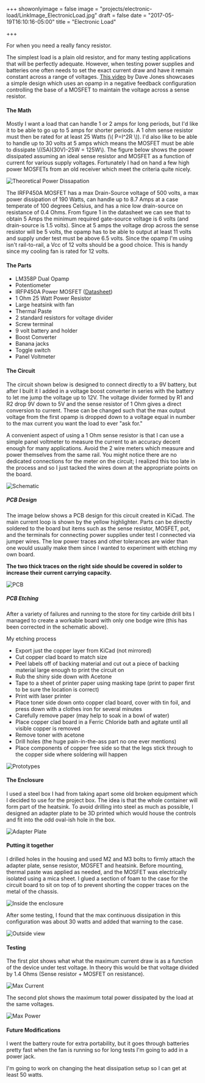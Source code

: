 +++
showonlyimage = false
image = "projects/electronic-load/LinkImage_ElectronicLoad.jpg"
draft = false
date = "2017-05-19T16:10:16-05:00"
title = "Electronic Load"

+++

For when you need a really fancy resistor.
<!--more-->

The simplest load is a plain old resistor, and for many testing applications that will be perfectly adequate. However, when testing power supplies and batteries one often needs to set the exact current draw and have it remain constant across a range of voltages. [This video](https://www.youtube.com/watch?v=8xX2SVcItOA) by Dave Jones showcases a simple design which uses an opamp in a negative feedback configuration controlling the base of a MOSFET to maintain the voltage across a sense resistor.

#### The Math

Mostly I want a load that can handle 1 or 2 amps for long periods, but I'd like it to be able to go up to 5 amps for shorter periods. A 1 ohm sense resistor must then be rated for at least 25 Watts (\\( P=I^2R \\)). I'd also like to be able to handle up to 30 volts at 5 amps which means the MOSFET must be able to dissipate \\((5A)(30V)-25W = 125W\\). The figure below shows the power dissipated assuming an ideal sense resistor and MOSFET as a function of current for various supply voltages. Fortunately I had on hand a few high power MOSFETs from an old receiver which meet the criteria quite nicely. 

<img src="/projects/electronic-load/power_plot_theoretical.svg" alt="Theoretical Power Dissapation" class="img-responsive"/>

The IRFP450A MOSFET has a max Drain-Source voltage of 500 volts, a max power dissipation of 190 Watts, can handle up to 8.7 Amps at a case temperate of 100 degrees Celsius, and has a nice low drain-source on resistance of 0.4 Ohms. From figure 1 in the datasheet we can see that to obtain 5 Amps the minimum required gate-source voltage is 6 volts (and drain-source is 1.5 volts). Since at 5 amps the voltage drop across the sense resistor will be 5 volts, the opamp has to be able to output at least 11 volts and supply under test must be above 6.5 volts. Since the opamp I'm using isn't rail-to-rail, a Vcc of 12 volts should be a good choice. This is handy since my cooling fan is rated for 12 volts.

#### The Parts

* LM358P Dual Opamp
* Potentiometer
* IRFP450A Power MOSFET ([Datasheet](http://www.vishay.com/docs/91230/91230.pdf))
* 1 Ohm 25 Watt Power Resistor
* Large heatsink with fan
* Thermal Paste
* 2 standard resistors for voltage divider
* Screw terminal
* 9 volt battery and holder
* Boost Converter
* Banana jacks
* Toggle switch
* Panel Voltmeter

#### The Circuit

The circuit shown below is designed to connect directly to a 9V battery, but after I built it I added in a voltage boost converter in series with the battery to let me jump the voltage up to 12V. The voltage divider formed by R1 and R2 drop 9V down to 5V and the sense resistor of 1 Ohm gives a direct conversion to current. These can be changed such that the max output voltage from the first opamp is dropped down to a voltage equal in number to the max current you want the load to ever "ask for." 

A convenient aspect of using a 1 Ohm sense resistor is that I can use a simple panel voltmeter to measure the current to an accuracy decent enough for many applications. Avoid the 2 wire meters which measure and power themselves from the same rail. You might notice there are no dedicated connections for the meter on the circuit; I realized this too late in the process and so I just tacked the wires down at the appropriate points on the board.

<img src="/projects/electronic-load/ElectronicLoadSchematic.svg" alt="Schematic" class="img-responsive"/>

##### PCB Design

The image below shows a PCB design for this circuit created in KiCad. The main current loop is shown by the yellow highlighter. Parts can be directly soldered to the board but items such as the sense resistor, MOSFET, pot, and the terminals for connecting power supplies under test I connected via jumper wires. The low power traces and other tolerances are wider than one would usually make them since I wanted to experiment with etching my own board.

**The two thick traces on the right side should be covered in solder to increase their current carrying capacity.**

<img src="/projects/electronic-load/ElectronicLoadPCB.png" alt="PCB" class="img-responsive"/>

##### PCB Etching

After a variety of failures and running to the store for tiny carbide drill bits I managed to create a workable board with only one bodge wire (this has been corrected in the schematic above). 

My etching process

* Export just the copper layer from KiCad (not mirrored)
* Cut copper clad board to match size
* Peel labels off of backing material and cut out a piece of backing material large enough to print the circuit on
* Rub the shiny side down with Acetone
* Tape to a sheet of printer paper using masking tape (print to paper first to be sure the location is correct)
* Print with laser printer
* Place toner side down onto copper clad board, cover with tin foil, and press down with a clothes iron for several minutes 
* Carefully remove paper (may help to soak in a bowl of water)
* Place copper clad board in a Ferric Chloride bath and agitate until all visible copper is removed
* Remove toner with acetone
* Drill holes (the huge pain-in-the-ass part no one ever mentions)
* Place components of copper free side so that the legs stick through to the copper side where soldering will happen



<img src="/projects/electronic-load/ElectronicLoadPrototypes.jpg" alt="Prototypes" class="img-responsive"/>

#### The Enclosure

I used a steel box I had from taking apart some old broken equipment which I decided to use for the project box. The idea is that the whole container will form part of the heatsink. To avoid drilling into steel as much as possible, I designed an adapter plate to be 3D printed which would house the controls and fit into the odd oval-ish hole in the box. 


<img src="/projects/electronic-load/ElectronicLoadAdapter.png" alt="Adapter Plate" class="img-responsive"/>

#### Putting it together

I drilled holes in the housing and used M2 and M3 bolts to firmly attach the adapter plate, sense resistor, MOSFET and heatsink. Before mounting, thermal paste was applied as needed, and the MOSFET was electrically isolated using a mica sheet. I glued a section of foam to the case for the circuit board to sit on top of to prevent shorting the copper traces on the metal of the chassis. 

<img src="/projects/electronic-load/ElectronicLoadInner.jpg" alt="Inside the enclosure" class="img-responsive"/>

After some testing, I found that the max continuous dissipation in this configuration was about 30 watts and added that warning to the case.

<img src="/projects/electronic-load/ElectronicLoadOuter.jpg" alt="Outside view" class="img-responsive"/>

#### Testing

The first plot shows what what the maximum current draw is as a function of the device under test voltage. In theory this would be that voltage divided by 1.4 Ohms (Sense resistor + MOSFET on resistance).

<img src="/projects/electronic-load/MaxCurrent.svg" alt="Max Current" class="img-responsive"/>

The second plot shows the maximum total power dissipated by the load at the same voltages. 

<img src="/projects/electronic-load/MaxPower.svg" alt="Max Power" class="img-responsive"/>


#### Future Modifications

I went the battery route for extra portability, but it goes through batteries pretty fast when the fan is running so for long tests I'm going to add in a power jack. 

I'm going to work on changing the heat dissipation setup so I can get at least 50 watts.


